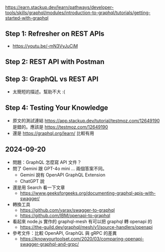 https://earn.stackup.dev/learn/pathways/developer-tools/skills/graphql/modules/introduction-to-graphql/tutorials/getting-started-with-graphql

## Step 1: Refresher on REST APIs

- https://youtu.be/-mN3VyJuCjM

## Step 2: REST API with Postman

## Step 3: GraphQL vs REST API

- 太簡短的描述。幫助不大 :(

## Step 4: Testing Your Knowledge

- 原文的測試連結 https://app.stackup.dev/tutorial/testmoz.com/12649190 是錯的。應該是 https://testmoz.com/12649190
- 還是 https://graphql.org/learn/ 比較有用

## 2024-09-20

- 問題：GraphQL 怎麼寫 API 文件？
- 問了 Gemini 跟 GPT-4o mini ... 兩個答案不同。
  - Gemini 說有 OpenAPI GraphQL Extension
  - ChatGPT 說
- 還是用 Search 看一下文章
  - https://www.geeksforgeeks.org/documenting-graphql-apis-with-swagger/
- 轉換工具
  - https://github.com/yarax/swagger-to-graphql
  - https://github.com/IBM/openapi-to-graphql
- 看起來 node.js 實作的 graphql-mesh 有可以把 graphql 轉 openapi 的
  - https://the-guild.dev/graphql/mesh/v1/source-handlers/openapi
- 參考文件：比較 OpenAPI, GraphQL 與 gRPC 的差異
  - https://knowyourtoolset.com/2020/03/comparing-openapi-swagger-graphql-and-grpc/
